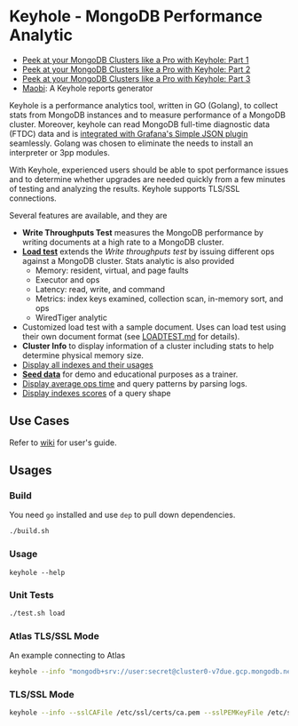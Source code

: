 # Keyhole - MongoDB Performance Analytic

- [Peek at your MongoDB Clusters like a Pro with Keyhole: Part 1](https://www.mongodb.com/blog/post/peek-at-your-mongodb-clusters-like-a-pro-with-keyhole-part-1)
- [Peek at your MongoDB Clusters like a Pro with Keyhole: Part 2](https://www.mongodb.com/blog/post/peek-at-your-mongodb-clusters-like-a-pro-with-keyhole-part-2)
- [Peek at your MongoDB Clusters like a Pro with Keyhole: Part 3](https://www.mongodb.com/blog/post/peek-your-clusters-like-pro-with-keyhole-part-3)
- [Maobi](https://hub.docker.com/repository/docker/simagix/maobi): A Keyhole reports generator

Keyhole is a performance analytics tool, written in GO (Golang), to collect stats from MongoDB instances and to measure performance of a MongoDB cluster.  Moreover, keyhole can read MongoDB full-time diagnostic data (FTDC) data and is [integrated with Grafana's Simple JSON plugin](https://github.com/simagix/keyhole/wiki/MongoDB-FTDC-and-Grafana-Integration) seamlessly.  Golang was chosen to eliminate the needs to install an interpreter or 3pp modules.

With Keyhole, experienced users should be able to spot performance issues and to determine whether upgrades are needed quickly from a few minutes of testing and analyzing the results.  Keyhole supports TLS/SSL connections.

Several features are available, and they are

- **Write Throughputs Test** measures the MongoDB performance by writing documents at a high rate to a MongoDB cluster.
- [**Load test**](docs/LOADTEST.md) extends the *Write throughputs test* by issuing different ops against a MongoDB cluster.  Stats analytic is also provided
  - Memory: resident, virtual, and page faults
  - Executor and ops
  - Latency: read, write, and command
  - Metrics: index keys examined, collection scan, in-memory sort, and ops
  - WiredTiger analytic
- Customized load test with a sample document.  Uses can load test using their own document format (see [LOADTEST.md](docs/LOADTEST.md) for details).
- **Cluster Info** to display information of a cluster including stats to help determine physical memory size.
- [Display all indexes and their usages](https://github.com/simagix/keyhole/wiki/List-All-Indexes-with-Usages)
- [**Seed data**](https://github.com/simagix/keyhole/wiki/Seed-Data-using-a-Template) for demo and educational purposes as a trainer.
- [Display average ops time](https://github.com/simagix/keyhole/wiki/Mongo-Logs-Analytics) and query patterns by parsing logs.
- [Display indexes scores](https://github.com/simagix/keyhole/wiki/Indexes-Scores-and-Explain) of a query shape

## Use Cases

Refer to [wiki](https://github.com/simagix/keyhole/wiki) for user's guide.

## Usages

### Build

You need `go` installed and use `dep` to pull down dependencies.

```bash
./build.sh
```

### Usage

```bsdh
keyhole --help
```

### Unit Tests

```bash
./test.sh load
```

### Atlas TLS/SSL Mode

An example connecting to Atlas

```bash
keyhole --info "mongodb+srv://user:secret@cluster0-v7due.gcp.mongodb.net/test"
```

### TLS/SSL Mode

```bash
keyhole --info --sslCAFile /etc/ssl/certs/ca.pem --sslPEMKeyFile /etc/ssl/certs/client.pem "mongodb://user:password@localhost/keyhole?authSource=admin&ssl=true"
```
